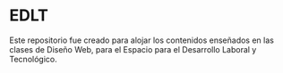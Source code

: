 # EDLT
Este repositorio fue creado para alojar los contenidos enseñados en las clases de Diseño Web, para el Espacio para el Desarrollo Laboral y Tecnológico.
